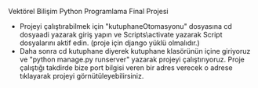 Vektörel Bilişim Python Programlama Final Projesi
- Projeyi çalıştırabilmek için "kutuphaneOtomasyonu" dosyasına cd dosyaadi yazarak giriş yapın ve Scripts\activate yazarak Script dosyalarını aktif edin. (proje için django yüklü olmalıdır.)
- Daha sonra cd kutuphane diyerek kutuphane klasörünün içine giriyoruz ve "python manage.py runserver" yazarak projeyi çalıştırıyoruz. Proje çalıştığı takdirde bize port bilgisi veren bir adres verecek o adrese tıklayarak projeyi görnütüleyebilirsiniz.
  
